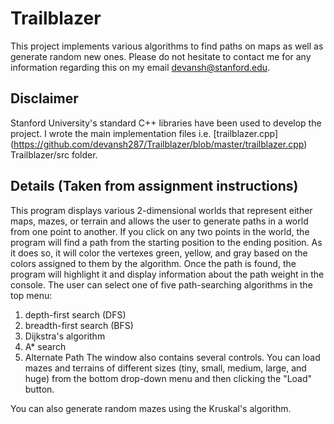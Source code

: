 # Trailblazer
This project implements various algorithms to find paths on maps as well as generate random new ones. Please do not hesitate to contact me for any 
information regarding this on my email devansh@stanford.edu.
## Disclaimer
Stanford University's standard C++ libraries have been used to develop the project. I wrote the main implementation files i.e. 
[trailblazer.cpp] (https://github.com/devansh287/Trailblazer/blob/master/trailblazer.cpp) Trailblazer/src folder.
## Details (Taken from assignment instructions)
This program displays various 2-dimensional worlds that represent either maps, mazes, or terrain and allows the user to generate paths 
in a world from one point to another. 
If you click on any two points in the world, the program will find a path from the starting position to the ending position. 
As it does so, it will color the vertexes green, yellow, and gray based on the colors assigned to them by the algorithm. Once the 
path is found, the program will highlight it and display information about the path weight in the console. The user can select one of 
five path-searching algorithms in the top menu:

1. depth-first search (DFS)
2. breadth-first search (BFS)
3. Dijkstra's algorithm
4. A* search
5. Alternate Path
The window also contains several controls. You can load mazes and terrains of different sizes (tiny, small, medium, large, and huge) 
from the bottom drop-down menu and then clicking the "Load" button.

You can also generate random mazes using the Kruskal's algorithm.

